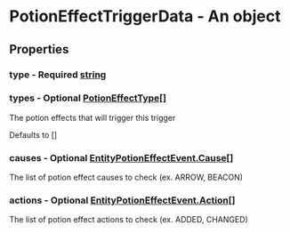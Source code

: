 

# PotionEffectTriggerData - An object



## Properties



### type - Required [string](string)



### types - Optional [PotionEffectType[]](PotionEffectType[])



 The potion effects that will trigger this trigger



Defaults to []



### causes - Optional [EntityPotionEffectEvent.Cause[]](EntityPotionEffectEvent.Cause[])



 The list of potion effect causes to check (ex. ARROW, BEACON)



### actions - Optional [EntityPotionEffectEvent.Action[]](EntityPotionEffectEvent.Action[])



 The list of potion effect actions to check (ex. ADDED, CHANGED)

